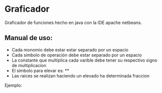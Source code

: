 # Graficador

Graficador de funciones hecho en java con la IDE apache netbeans.

## Manual de uso:
- Cada monomio debe estar estar separado por un espacio
- Cada simbolo de operación debe estar separado por un espacio
- La constante que multiplica cada varible debe tener su respectivo signo de multiplicacion
- El simbolo para elevar es: **
- Las raices se realizan haciendo un elevado ha determinada fraccion

Ejemplo:
